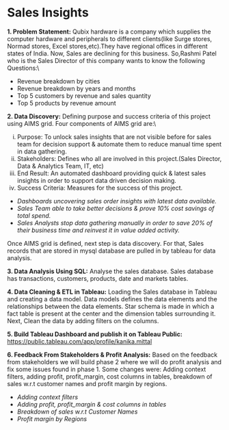 # Sales Insights

**1. Problem Statement:** Qubix hardware is a company which supplies the computer hardware and peripherals to different clients(like Surge stores, Normad stores, Excel stores,etc).They have regional offices in different states of India. Now, Sales are declining for this business. So,Rashmi Patel who is the Sales Director of this company wants to know the following Questions:\
<ul>
  <li> Revenue breakdown by cities</li>
  <li> Revenue breakdown by years and months</li>
  <li> Top 5 customers by revenue and sales quantity</li>
  <li> Top 5 products by revenue amount</li>
</ul>

**2. Data Discovery:** Defining purpose and success criteria of this project using AIMS grid. Four components of AIMS grid are:\
  <ol type="i">
  <li>Purpose: To unlock sales insights that are not visible before for sales team for decision support & automate them to reduce manual time spent in data gathering.</li>
  <li>Stakeholders: Defines who all are involved in this project.(Sales Director, Data & Analytics Team, IT, etc)</li>
  <li>End Result: An automated dashboard providing quick & latest sales insights in order to support data driven decision making.</li>
  <li>Success Criteria: Measures for the success of this project.</li>
  </ol>  


  <ul>
                      <li><em>Dashboards uncovering sales order insights with latest data available.</em></li>
                      <li><em>Sales Team able to take better decisions & prove 10% cost savings of total spend.</em></li>
                      <li><em>Sales Analysts stop data gathering manually in order to save 20% of their business time and reinvest it in value added activity.</em></li>
  </ul>


Once AIMS grid is defined, next step is data discovery. For that, Sales records that are stored in mysql database are pulled in by tableau for data analysis. 

**3. Data Analysis Using SQL:** Analyse the sales database. Sales database has transactions, customers, products, date and markets tables.

**4. Data Cleaning & ETL in Tableau:** Loading the Sales database in Tableau and creating a data model. Data models defines the data elements and the relationships between the data elements. Star schema is made in which a fact table is present at the center and the dimension tables surrounding it. Next, Clean the data by adding filters on the columns.

**5. Build Tableau Dashboard and publish it on Tableau Public:** https://public.tableau.com/app/profile/kanika.mittal

**6. Feedback From Stakeholders & Profit Analysis:** Based on the feedback from stakeholders we will build phase 2 where we will do profit analysis and fix some issues found in phase 1. Some changes were: Adding context filters, adding profit, profit_margin, cost columns in tables, breakdown of sales w.r.t customer names and profit margin by regions.
<ul>
  <li><em>Adding context filters</em></li>
  <li><em>Adding profit, profit_margin & cost columns in tables</em></li>
  <li><em>Breakdown of sales w.r.t Customer Names</em></li>
  <li><em>Profit margin by Regions</em></li>
</ul>
